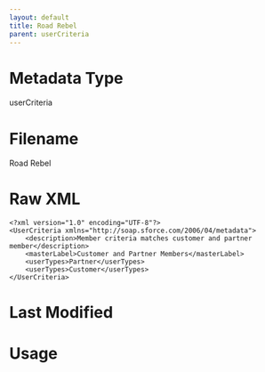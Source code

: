 ```yaml
---
layout: default
title: Road Rebel
parent: userCriteria
---
```

# Metadata Type
userCriteria


# Filename 
Road Rebel


# Raw XML
```
<?xml version="1.0" encoding="UTF-8"?>
<UserCriteria xmlns="http://soap.sforce.com/2006/04/metadata">
    <description>Member criteria matches customer and partner member</description>
    <masterLabel>Customer and Partner Members</masterLabel>
    <userTypes>Partner</userTypes>
    <userTypes>Customer</userTypes>
</UserCriteria>
```


# Last Modified


# Usage

